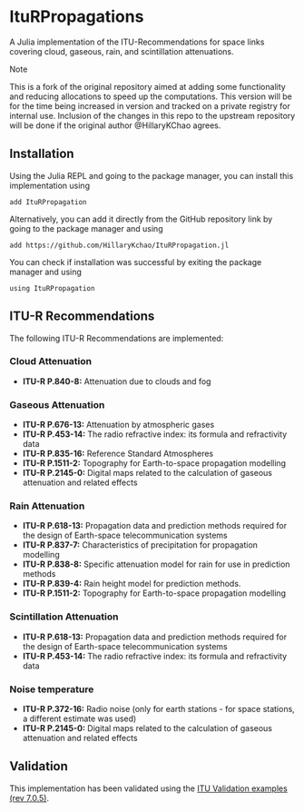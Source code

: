 # ItuRPropagations
A Julia implementation of the ITU-Recommendations for space links covering cloud, gaseous, rain, and scintillation attenuations.

> [!NOTE]
> This is a fork of the original repository aimed at adding some functionality and reducing allocations to speed up the computations. This version will be for the time being increased in version and tracked on a private registry for internal use. Inclusion of the changes in this repo to the upstream repository will be done if the original author @HillaryKChao agrees.

## Installation
Using the Julia REPL and going to the package manager, you can install this implementation using
```
add ItuRPropagation
```
Alternatively, you can add it directly from the GitHub repository link by going to the package manager and using
```
add https://github.com/HillaryKchao/ItuRPropagation.jl
```
You can check if installation was successful by exiting the package manager and using
```
using ItuRPropagation
```

## ITU-R Recommendations
The following ITU-R Recommendations are implemented:
### Cloud Attenuation
*   **ITU-R P.840-8:** Attenuation due to clouds and fog 
### Gaseous Attenuation
*   **ITU-R P.676-13:** Attenuation by atmospheric gases
*   **ITU-R P.453-14:** The radio refractive index: its formula and refractivity data
*   **ITU-R P.835-16:** Reference Standard Atmospheres
*   **ITU-R P.1511-2:** Topography for Earth-to-space propagation modelling
*   **ITU-R P.2145-0:** Digital maps related to the calculation of gaseous attenuation and related effects
### Rain Attenuation
*   **ITU-R P.618-13:** Propagation data and prediction methods required for the design of Earth-space telecommunication systems
*   **ITU-R P.837-7:** Characteristics of precipitation for propagation modelling
*   **ITU-R P.838-8:** Specific attenuation model for rain for use in prediction methods
*   **ITU-R P.839-4:** Rain height model for prediction methods.
*   **ITU-R P.1511-2:** Topography for Earth-to-space propagation modelling
### Scintillation Attenuation
*   **ITU-R P.618-13:** Propagation data and prediction methods required for the design of Earth-space telecommunication systems
*   **ITU-R P.453-14:** The radio refractive index: its formula and refractivity data

### Noise temperature
*   **ITU-R P.372-16:** Radio noise (only for earth stations - for space stations, a different estimate was used)
*   **ITU-R P.2145-0:** Digital maps related to the calculation of gaseous attenuation and related effects

##  Validation
This implementation has been validated using the [ITU Validation examples (rev 7.0.5)](https://www.itu.int/en/ITU-R/study-groups/rsg3/ionotropospheric/CG-3M3J-13-ValEx-Rev7.0.5.xlsx).
